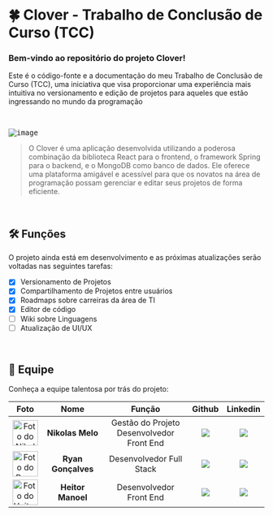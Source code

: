 # 🍀 Clover - Trabalho de Conclusão de Curso (TCC)

### Bem-vindo ao repositório do projeto Clover! </br>
Este é o código-fonte e a documentação do meu Trabalho de Conclusão de Curso (TCC), uma iniciativa que visa proporcionar uma experiência mais intuitiva no versionamento e edição de projetos para aqueles que estão ingressando no mundo da programação

</br>

<kbd> ![image](https://github.com/thepokenik/clover/assets/118072254/66318802-bad4-40a1-827b-90139928e525) </kbd>

> O Clover é uma aplicação desenvolvida utilizando a poderosa combinação da biblioteca React para o frontend, o framework Spring para o backend, e o MongoDB como banco de dados. Ele oferece uma plataforma amigável e acessível para que os novatos na área de programação possam gerenciar e editar seus projetos de forma eficiente.

<br>

## 🛠️ Funções

O projeto ainda está em desenvolvimento e as próximas atualizações serão voltadas nas seguintes tarefas:

- [x] Versionamento de Projetos
- [x] Compartilhamento de Projetos entre usuários
- [x] Roadmaps sobre carreiras da área de TI
- [x] Editor de código
- [ ] Wiki sobre Linguagens
- [ ] Atualização de UI/UX

<br>

## 🤝 Equipe

Conheça a equipe talentosa por trás do projeto:

| Foto | Nome | Função | Github | Linkedin |
| :---------: | :---------: | :---------------------: | :-----------------: | :-------: |
| <img src="https://github.com/thepokenik.png?size=50" width=50px alt="Foto do Nikolas"/> | **Nikolas Melo** | Gestão do Projeto<br>Desenvolvedor Front End | <a href="https://github.com/thepokenik"><img src="https://img.shields.io/badge/GitHub-100000?style=for-the-badge&logo=github&logoColor=white"></a> | <a href="https://www.linkedin.com/in/nikolas-melo-5743b1258/"><img src="https://img.shields.io/badge/LinkedIn-0077B5?style=for-the-badge&logo=linkedin&logoColor=white"></a> |
| <img src="https://github.com/RyanGustavoGoncalves.png?size=50" width=50px alt="Foto do Ryan"> | **Ryan Gonçalves** | Desenvolvedor Full Stack | <a href="https://github.com/RyanGustavoGoncalves"><img src="https://img.shields.io/badge/GitHub-100000?style=for-the-badge&logo=github&logoColor=white"></a> | <a href="https://www.linkedin.com/in/ryangonçalves/"><img src="https://img.shields.io/badge/LinkedIn-0077B5?style=for-the-badge&logo=linkedin&logoColor=white"></a> |
| <img src="https://github.com/lonelykkj.png?size=50" width=50px  alt="Foto do Heitor"> | **Heitor Manoel** | Desenvolvedor Front End | <a href="https://github.com/lonelykkj"><img src="https://img.shields.io/badge/GitHub-100000?style=for-the-badge&logo=github&logoColor=white"></a> | <a href="https://www.linkedin.com/in/heitor-manoel-465413250/"><img src="https://img.shields.io/badge/LinkedIn-0077B5?style=for-the-badge&logo=linkedin&logoColor=white"></a> |



